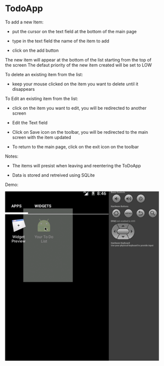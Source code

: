 # TodoApp

To add a new Item:

- put the cursor on the text field at the bottom of the main page

- type in the text field the name of the item to add

- click on the add button

The new item will appear at the bottom of the list starting from the top of the screen
The defaut priority of the new item created will be set to LOW

To delete an existing item from the list:

- keep your mouse clicked on the item you want to delete until it disappears

To Edit an existing item from the list:

- click on the item you want to edit, you will be redirected to another screen

- Edit the Text field

- Click on Save icon on the toolbar, you will be redirected to the main screen with the item updated

- To return to the main page, click on the exit icon on the toolbar

Notes:

- The items will presist when leaving and reentering the ToDoApp

- Data is stored and retreived using SQLite

Demo:


![alt tag](https://github.com/patrick007/ToDoApp/blob/master/app/src/main/res/demo/demo2.gif)


